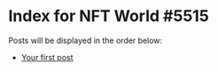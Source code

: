 # Index for NFT World #5515
Posts will be displayed in the order below:

- [Your first post](./001-first.md)

